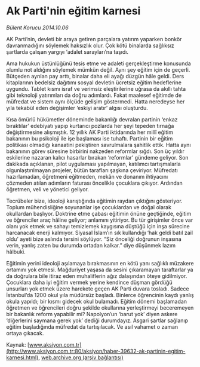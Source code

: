 # Ak Parti'nin eğitim karnesi

*Bülent Korucu 2014.10.06*

<div class="pNewsDetailMainContent" itemprop="articleBody">
 <p>
  AK Parti’nin, devleti bir araya getiren parçalara yatırım yaparken bonkör davranmadığını söylemek haksızlık olur. Çok kötü binalarda sağlıksız şartlarda çalışan yargıyı ‘adalet sarayları’na taşıdı.
 </p>
 <p>
  Ama hukukun üstünlüğünü tesis etme ve adaleti gerçekleştirme konusunda olumlu not aldığını söylemek mümkün değil. Aynı şey eğitim için de geçerli. Bütçeden ayrılan pay arttı, binalar daha eli ayağı düzgün hâle geldi. Ders kitaplarının bedelsiz dağıtımı sosyal devletin ücretsiz eğitim hedeflerine uygundu. Tablet kısmı israf ve verimsiz eleştirilerine uğrasa da akıllı tahta gibi teknoloji yatırımları da doğru adımlardı. Fakat maalesef eğitimde de müfredat ve sistem aynı ölçüde gelişim göstermedi. Hatta neredeyse her yıla tekabül eden değişimler ‘eskiyi aratır’ algısı oluşturdu.
 </p>
 <p>
  Kısa ömürlü hükümetler döneminde bakanlığı devralan partinin ‘enkaz bıraktılar’ edebiyatı yapıp kurtarıcı pozlarda her şeyi tepeden tırnağa değiştirmesine alışmıştık. 12 yıllık AK Parti iktidarında her millî eğitim bakanının bu psikoloji ile işe başlaması ise tuhaftı. Partinin bir eğitim politikası olmadığı kanaatini pekiştiren savrulmalara şahitlik ettik. Hatta aynı bakanının görev süresine birbirini nakzeden reformlar sığdı. Son üç yıldır eskilerine nazaran kalıcı hasarlar bırakan ‘reformlar’ gündeme geliyor. Son dakikada açıklanan, pilot uygulaması yapılmayan, katılımcı tartışmalarla olgunlaştırılmayan projeler, bütün tarafları şaşkına çeviriyor. Müfredatı hazırlamadan, öğretmeni eğitmeden, mekân ve donanım ihtiyacını çözmeden atılan adımların faturası öncelikle çocuklara çıkıyor. Ardından öğretmen, veli ve yönetici geliyor.
 </p>
 <p>
  Tecrübeler bize, ideoloji karıştığında eğitimin raydan çıktığını gösteriyor. Toplum mühendisliğine soyunanlar işe çocuklardan ve doğal olarak okullardan başlıyor. Doktrine etme çabası eğitimin önüne geçtiğinde, eğitim ve öğrenciler araç hâline geliyor; anlamını yitiriyor. Bu tür girişimler önce var olanı yok etmek ve sahayı temizlemek kaygısına düştüğü için inşa sürecine harcanacak enerji kalmıyor. Siyasal İslam’ın sık kullandığı ‘hak geldi batıl zail oldu’ ayeti bize aslında tersini söylüyor. “Siz önceliği doğrunun inşasına verin, yanlış zaten bu durumda ortadan kalkar.” diye düşünmek lazım hâlbuki.
 </p>
 <p>
  Eğitimin yerini ideoloji aşılamaya bırakmasının en kötü yanı sağlıklı müzakere ortamını yok etmesi. Mağduriyet yaşasa da sesini çıkaramayan taraftarlar ya da doğrulara bile itiraz eden muhaliflerin ağız dalaşından öteye gidilmiyor. Çocuklara daha iyi eğitim vermek yerine kendince düşman gördüğü unsurları yok etmek üzere harekete geçen AK Parti duvara tosladı. Sadece İstanbul’da 1200 okul yıla müdürsüz başladı. Binlerce öğrencinin kaydı yanlış okula yapıldı; bir kısmı gidecek okul bulamadı. Eğitim dönemi başlamadan öğretmen ve öğrencileri doğru şekilde okullarına yerleştirmeyi beceremeyen bir bakanlık reform yapabilir mi? Napolyon’un ‘barut yok’ diyen askere ‘diğerlerini saymana gerek yok’ dediği durumdayız. Asgari şartlar sağlanıp eğitim başladığında müfredat da tartışılacak. Ve asıl vahamet o zaman ortaya çıkacak.
 </p>
</div>


Kaynak: [www.aksiyon.com.tr](http://www.aksiyon.com.tr:80/aksiyon/haber-39632-ak-partinin-egitim-karnesi.html), [web.archive.org (arşiv bağlantısı)](http://web.archive.org/web/20150512115848/http://www.aksiyon.com.tr:80/aksiyon/haber-39632-ak-partinin-egitim-karnesi.html)
